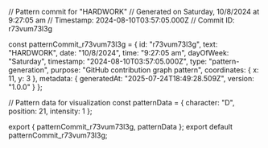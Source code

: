 // Pattern commit for "HARDWORK"
// Generated on Saturday, 10/8/2024 at 9:27:05 am
// Timestamp: 2024-08-10T03:57:05.000Z
// Commit ID: r73vum73l3g

const patternCommit_r73vum73l3g = {
  id: "r73vum73l3g",
  text: "HARDWORK",
  date: "10/8/2024",
  time: "9:27:05 am",
  dayOfWeek: "Saturday",
  timestamp: "2024-08-10T03:57:05.000Z",
  type: "pattern-generation",
  purpose: "GitHub contribution graph pattern",
  coordinates: {
    x: 11,
    y: 3
  },
  metadata: {
    generatedAt: "2025-07-24T18:49:28.509Z",
    version: "1.0.0"
  }
};

// Pattern data for visualization
const patternData = {
  character: "D",
  position: 21,
  intensity: 1
};

export { patternCommit_r73vum73l3g, patternData };
export default patternCommit_r73vum73l3g;
